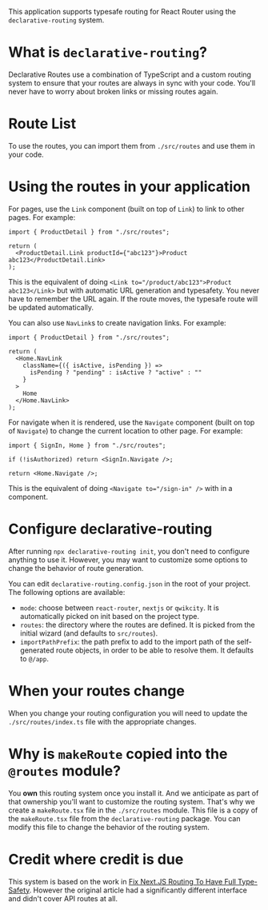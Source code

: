 This application supports typesafe routing for React Router using the `declarative-routing` system.

# What is `declarative-routing`?

Declarative Routes use a combination of TypeScript and a custom routing system to ensure that your routes are always in sync with your code. You'll never have to worry about broken links or missing routes again.

# Route List

To use the routes, you can import them from `./src/routes` and use them in your code.

# Using the routes in your application

For pages, use the `Link` component (built on top of `Link`) to link to other pages. For example:

```tsx
import { ProductDetail } from "./src/routes";

return (
  <ProductDetail.Link productId={"abc123"}>Product abc123</ProductDetail.Link>
);
```

This is the equivalent of doing `<Link to="/product/abc123">Product abc123</Link>` but with automatic URL generation and typesafety. You never have to remember the URL again. If the route moves, the typesafe route will be updated automatically.

You can also use `NavLink`s to create navigation links. For example:

```tsx
import { ProductDetail } from "./src/routes";

return (
  <Home.NavLink
    className={({ isActive, isPending }) =>
      isPending ? "pending" : isActive ? "active" : ""
    }
  >
    Home
  </Home.NavLink>
);
```

For navigate when it is rendered, use the `Navigate` component (built on top of `Navigate`) to change the current location to other page. For example:

```tsx
import { SignIn, Home } from "./src/routes";

if (!isAuthorized) return <SignIn.Navigate />;

return <Home.Navigate />;
```

This is the equivalent of doing `<Navigate to="/sign-in" />` with in a component.

# Configure declarative-routing

After running `npx declarative-routing init`, you don't need to configure anything to use it.
However, you may want to customize some options to change the behavior of route generation.

You can edit `declarative-routing.config.json` in the root of your project. The following options are available:

- `mode`: choose between `react-router`, `nextjs` or `qwikcity`. It is automatically picked on init based on the project type.
- `routes`: the directory where the routes are defined. It is picked from the initial wizard (and defaults to `src/routes`).
- `importPathPrefix`: the path prefix to add to the import path of the self-generated route objects, in order to be able to resolve them. It defaults to `@/app`.

# When your routes change

When you change your routing configuration you will need to update the `./src/routes/index.ts` file with the appropriate changes.

# Why is `makeRoute` copied into the `@routes` module?

You **own** this routing system once you install it. And we anticipate as part of that ownership you'll want to customize the routing system. That's why we create a `makeRoute.tsx` file in the `./src/routes` module. This file is a copy of the `makeRoute.tsx` file from the `declarative-routing` package. You can modify this file to change the behavior of the routing system.

# Credit where credit is due

This system is based on the work in [Fix Next.JS Routing To Have Full Type-Safety](https://www.flightcontrol.dev/blog/fix-nextjs-routing-to-have-full-type-safety). However the original article had a significantly different interface and didn't cover API routes at all.
